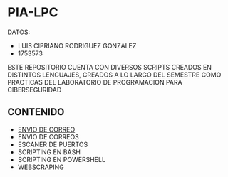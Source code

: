 
# PIA-LPC

DATOS:
- LUIS CIPRIANO RODRIGUEZ GONZALEZ
- 1753573

ESTE REPOSITORIO CUENTA CON DIVERSOS SCRIPTS CREADOS EN DISTINTOS LENGUAJES, CREADOS A LO LARGO DEL SEMESTRE COMO PRACTICAS DEL LABORATORIO DE PROGRAMACION PARA CIBERSEGURIDAD

## CONTENIDO
- [ENVIO DE CORREO]([URL_del_Enlace](https://github.com/CiprianoRG/PIA-LPC/tree/main/Envio%20de%20correos))
- ENVIO DE CORREOS
- ESCANER DE PUERTOS
- SCRIPTING EN BASH
- SCRIPTING EN POWERSHELL
- WEBSCRAPING
